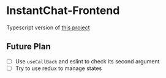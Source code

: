 # InstantChat-Frontend

Typescript version of [this project](https://github.com/5upernova-heng/InstantChat-Frontend)

## Future Plan

- [ ] Use `useCallBack` and eslint to check its second argument
- [ ] Try to use redux to manage states
